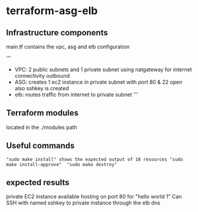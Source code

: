# terraform-asg-elb

## Infrastructure components
main.tf contains the vpc, asg and elb configuration

'''
- VPC: 2 public subnets and 1 private subnet using natgateway for internet connectivity outbound
- ASG: creates 1 ec2 instance in private subnet with port 80 & 22 open also sshkey is created
- elb: routes traffic from internet to private subnet
'''
## Terraform modules
located in the ./modules path

## Useful commands
`"sudo make install" shows the expected output of 18 resources
"sudo make install-approve" 
 "sudo make destroy"`

## expected results
private EC2 instance available hosting on port 80 for "hello world 1"
Can SSH with named sshkey to private instance through the elb dns
